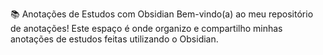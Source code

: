 📚 Anotações de Estudos com Obsidian
Bem-vindo(a) ao meu repositório de anotações! Este espaço é onde organizo e compartilho minhas anotações de estudos feitas utilizando o Obsidian.
